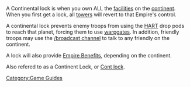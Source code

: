 A Continental lock is when you own ALL the
[facilities](Facilities.md) on the
[continent](Continent.md). When you first get a lock, all
[towers](Towers.md) will revert to that Empire's control.

A continental lock prevents enemy troops from using the
[HART](HART.md) drop pods to reach that planet, forcing them to
use [warpgates](Warpgate.md). In addition, friendly troops may
use the [/broadcast channel](In-Game_Commands.md) to talk to any
friendly on the continent.

A lock will also provide [Empire Benefits](Empire_Benefit.md),
depending on the continent.

Also refered to as a Continent Lock, or [Cont
lock](Acronyms_and_Slang.md).

[Category:Game Guides](Category:Game_Guides.md)
